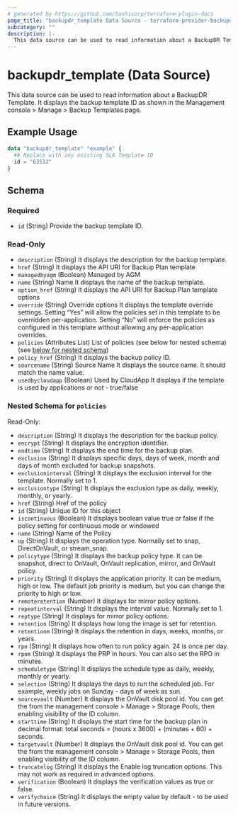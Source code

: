 ```yaml
---
# generated by https://github.com/hashicorp/terraform-plugin-docs
page_title: "backupdr_template Data Source - terraform-provider-backupdr"
subcategory: ""
description: |-
  This data source can be used to read information about a BackupDR Template. It displays the backup template ID as shown in the Management console > Manage > Backup Templates page.
---
```


# backupdr_template (Data Source)

This data source can be used to read information about a BackupDR Template. It displays the backup template ID as shown in the Management console > Manage > Backup Templates page.

## Example Usage

```terraform
data "backupdr_template" "example" {
  ## Replace with any existing SLA Template ID 
  id = "63512"
}
```

<!-- schema generated by tfplugindocs -->
## Schema

### Required

- `id` (String) Provide the backup template ID.

### Read-Only

- `description` (String) It displays the description for the backup template.
- `href` (String) It displays the API URI for Backup Plan template
- `managedbyagm` (Boolean) Managed by AGM
- `name` (String) Name It displays the name of the backup template.
- `option_href` (String) It displays the API URI for Backup Plan template options
- `override` (String) Override options It displays the template override settings. Setting “Yes” will allow the policies set in this template to be overridden per-application. Setting “No” will enforce the policies as configured in this template without allowing any per-application overrides.
- `policies` (Attributes List) List of policies (see below for nested schema) (see [below for nested schema](#nestedatt--policies))
- `policy_href` (String) It displays the backup policy ID.
- `sourcename` (String) Source Name It displays the source name. It should match the name value.
- `usedbycloudapp` (Boolean) Used by CloudApp It displays if the template is used by applications or not - true/false

<a id="nestedatt--policies"></a>
### Nested Schema for `policies`

Read-Only:

- `description` (String) It displays the description for the backup policy.
- `encrypt` (String) It displays the encryption identifier.
- `endtime` (String) It displays the end time for the backup plan.
- `exclusion` (String) It displays specific days, days of week, month and days of month excluded for backup snapshots.
- `exclusioninterval` (String) It displays the exclusion interval for the template. Normally set to 1.
- `exclusiontype` (String) It displays the exclusion type as daily, weekly, monthly, or yearly.
- `href` (String) Href of the policy
- `id` (String) Unique ID for this object
- `iscontinuous` (Boolean) It displays boolean value true or false if the policy setting for continuous mode or windowed
- `name` (String) Name of the Policy
- `op` (String) It displays the operation type. Normally set to snap, DirectOnVault, or stream_snap.
- `policytype` (String) It displays the backup policy type. It can be snapshot, direct to OnVault, OnVault replication, mirror, and OnVault policy.
- `priority` (String) It displays the application priority. It can be medium, high or low. The default job priority is medium, but you can change the priority to high or low.
- `remoteretention` (Number) It displays for mirror policy options.
- `repeatinterval` (String) It displays the interval value. Normally set to 1.
- `reptype` (String) It displays for mirror policy options.
- `retention` (String) It displays how long the image is set for retention.
- `retentionm` (String) It displays the retention in days, weeks, months, or years.
- `rpo` (String) It displays how often to run policy again. 24 is once per day.
- `rpom` (String) It displays the PRP in hours. You can also set the RPO in minutes.
- `scheduletype` (String) It displays the schedule type as daily, weekly, monthly or yearly.
- `selection` (String) It displays the days to run the scheduled job. For example, weekly jobs on Sunday - days of week as sun.
- `sourcevault` (Number) It displays the OnVault disk pool id. You can get the from the management console > Manage > Storage Pools, then enabling visibility of the ID column.
- `starttime` (String) It displays the start time for the backup plan in decimal format: total seconds = (hours x 3600) + (minutes + 60) + seconds
- `targetvault` (Number) It displays the OnVault disk pool id. You can get the from the management console > Manage > Storage Pools, then enabling visibility of the ID column.
- `truncatelog` (String) It displays the Enable log truncation options. This may not work as required in advanced options.
- `verification` (Boolean) It displays the verification values as true or false.
- `verifychoice` (String) It displays the empty value by default - to be used in future versions.
